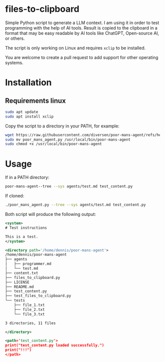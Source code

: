 # files-to-clipboard

Simple Python script to generate a LLM context.
I am using it in order to test programming with the help of AI tools.
Result is copied to the clipboard in a format that may be easy readable by 
AI tools like ChatGPT, Open-source AI, or others.

The script is only working on Linux and requires `xclip` to be installed.

You are welcome to create a pull request to add support for other operating systems.

# Installation

## Requirements linux

```bash
sudo apt update
sudo apt install xclip
```

Copy the script to a directory in your PATH, for example:

```bash
wget https://raw.githubusercontent.com/diversen/poor-mans-agent/refs/heads/main/poor_mans_agent.py
sudo mv poor_mans_agent.py /usr/local/bin/poor-mans-agent
sudo chmod +x /usr/local/bin/poor-mans-agent
```

# Usage

If in a PATH directory:

```bash
poor-mans-agent--tree --sys agents/test.md test_content.py
```

If cloned:

```bash
./poor_mans_agent.py --tree --sys agents/test.md test_content.py
```

Both script will produce the following output:

```xml
<system>
# Test instructions

This is a test.
</system>

<directory path='/home/dennis/poor-mans-agent'>
/home/dennis/poor-mans-agent
├── agents
│   ├── programmer.md
│   └── test.md
├── content.txt
├── files_to_clipboard.py
├── LICENSE
├── README.md
├── test_content.py
├── test_files_to_clipboard.py
└── tests
    ├── file_1.txt
    ├── file_2.txt
    └── file_3.txt

3 directories, 11 files

</directory>

<path='test_content.py'>
print("test_content.py loaded successfully.")
print("!!!")
</path>

```